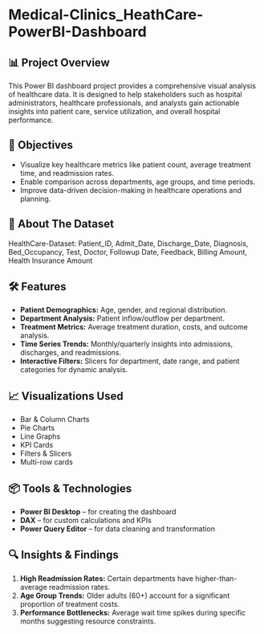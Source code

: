 # Medical-Clinics_HeathCare-PowerBI-Dashboard

## 📊 Project Overview

This Power BI dashboard project provides a comprehensive visual analysis of healthcare data. It is designed to help stakeholders such as hospital administrators, healthcare professionals, and analysts gain actionable insights into patient care, service utilization, and overall hospital performance.

## 🎯 Objectives

- Visualize key healthcare metrics like patient count, average treatment time, and readmission rates.
- Enable comparison across departments, age groups, and time periods.
- Improve data-driven decision-making in healthcare operations and planning.

## 📁 About The Dataset

HealthCare-Dataset: Patient_ID,	Admit_Date,	Discharge_Date,	Diagnosis,	Bed_Occupancy,	Test,	Doctor,	Followup Date,	Feedback,	Billing Amount,	Health Insurance Amount


## 🛠️ Features

- **Patient Demographics:** Age, gender, and regional distribution.
- **Department Analysis:** Patient inflow/outflow per department.
- **Treatment Metrics:** Average treatment duration, costs, and outcome analysis.
- **Time Series Trends:** Monthly/quarterly insights into admissions, discharges, and readmissions.
- **Interactive Filters:** Slicers for department, date range, and patient categories for dynamic analysis.

## 📈 Visualizations Used

- Bar & Column Charts
- Pie Charts
- Line Graphs
- KPI Cards
- Filters & Slicers
- Multi-row cards

## 📦 Tools & Technologies

- **Power BI Desktop** – for creating the dashboard
- **DAX** – for custom calculations and KPIs
- **Power Query Editor** – for data cleaning and transformation

## 🔍 Insights & Findings

1. **High Readmission Rates:** Certain departments have higher-than-average readmission rates.
2. **Age Group Trends:** Older adults (60+) account for a significant proportion of treatment costs.
3. **Performance Bottlenecks:** Average wait time spikes during specific months suggesting resource constraints.


